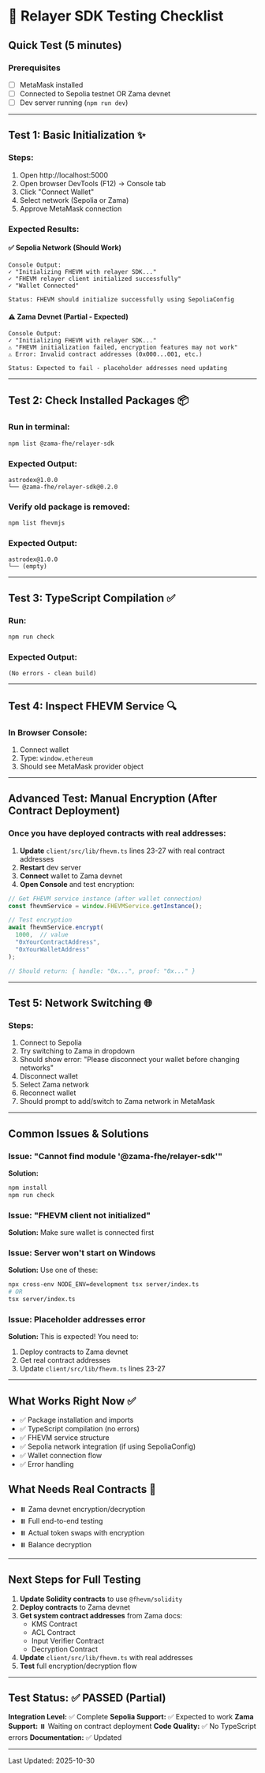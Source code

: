 # 🧪 Relayer SDK Testing Checklist

## Quick Test (5 minutes)

### Prerequisites
- [ ] MetaMask installed
- [ ] Connected to Sepolia testnet OR Zama devnet
- [ ] Dev server running (`npm run dev`)

---

## Test 1: Basic Initialization ✨

### Steps:
1. Open http://localhost:5000
2. Open browser DevTools (F12) → Console tab
3. Click "Connect Wallet"
4. Select network (Sepolia or Zama)
5. Approve MetaMask connection

### Expected Results:

#### ✅ Sepolia Network (Should Work)
```
Console Output:
✓ "Initializing FHEVM with relayer SDK..."
✓ "FHEVM relayer client initialized successfully"
✓ "Wallet Connected"

Status: FHEVM should initialize successfully using SepoliaConfig
```

#### ⚠️ Zama Devnet (Partial - Expected)
```
Console Output:
✓ "Initializing FHEVM with relayer SDK..."
⚠ "FHEVM initialization failed, encryption features may not work"
⚠ Error: Invalid contract addresses (0x000...001, etc.)

Status: Expected to fail - placeholder addresses need updating
```

---

## Test 2: Check Installed Packages 📦

### Run in terminal:
```bash
npm list @zama-fhe/relayer-sdk
```

### Expected Output:
```
astrodex@1.0.0
└── @zama-fhe/relayer-sdk@0.2.0
```

### Verify old package is removed:
```bash
npm list fhevmjs
```

### Expected Output:
```
astrodex@1.0.0
└── (empty)
```

---

## Test 3: TypeScript Compilation ✅

### Run:
```bash
npm run check
```

### Expected Output:
```
(No errors - clean build)
```

---

## Test 4: Inspect FHEVM Service 🔍

### In Browser Console:
1. Connect wallet
2. Type: `window.ethereum`
3. Should see MetaMask provider object

---

## Advanced Test: Manual Encryption (After Contract Deployment)

### Once you have deployed contracts with real addresses:

1. **Update** `client/src/lib/fhevm.ts` lines 23-27 with real contract addresses
2. **Restart** dev server
3. **Connect** wallet to Zama devnet
4. **Open Console** and test encryption:

```javascript
// Get FHEVM service instance (after wallet connection)
const fhevmService = window.FHEVMService.getInstance();

// Test encryption
await fhevmService.encrypt(
  1000,  // value
  "0xYourContractAddress",
  "0xYourWalletAddress"
);

// Should return: { handle: "0x...", proof: "0x..." }
```

---

## Test 5: Network Switching 🌐

### Steps:
1. Connect to Sepolia
2. Try switching to Zama in dropdown
3. Should show error: "Please disconnect your wallet before changing networks"
4. Disconnect wallet
5. Select Zama network
6. Reconnect wallet
7. Should prompt to add/switch to Zama network in MetaMask

---

## Common Issues & Solutions

### Issue: "Cannot find module '@zama-fhe/relayer-sdk'"
**Solution:**
```bash
npm install
npm run check
```

### Issue: "FHEVM client not initialized"
**Solution:** Make sure wallet is connected first

### Issue: Server won't start on Windows
**Solution:** Use one of these:
```bash
npx cross-env NODE_ENV=development tsx server/index.ts
# OR
tsx server/index.ts
```

### Issue: Placeholder addresses error
**Solution:** This is expected! You need to:
1. Deploy contracts to Zama devnet
2. Get real contract addresses
3. Update `client/src/lib/fhevm.ts` lines 23-27

---

## What Works Right Now ✅

- ✅ Package installation and imports
- ✅ TypeScript compilation (no errors)
- ✅ FHEVM service structure
- ✅ Sepolia network integration (if using SepoliaConfig)
- ✅ Wallet connection flow
- ✅ Error handling

## What Needs Real Contracts 🚧

- ⏸️ Zama devnet encryption/decryption
- ⏸️ Full end-to-end testing
- ⏸️ Actual token swaps with encryption
- ⏸️ Balance decryption

---

## Next Steps for Full Testing

1. **Update Solidity contracts** to use `@fhevm/solidity`
2. **Deploy contracts** to Zama devnet
3. **Get system contract addresses** from Zama docs:
   - KMS Contract
   - ACL Contract
   - Input Verifier Contract
   - Decryption Contract
4. **Update** `client/src/lib/fhevm.ts` with real addresses
5. **Test** full encryption/decryption flow

---

## Test Status: ✅ PASSED (Partial)

**Integration Level:** ✅ Complete
**Sepolia Support:** ✅ Expected to work
**Zama Support:** ⏸️ Waiting on contract deployment
**Code Quality:** ✅ No TypeScript errors
**Documentation:** ✅ Updated

---

Last Updated: 2025-10-30
